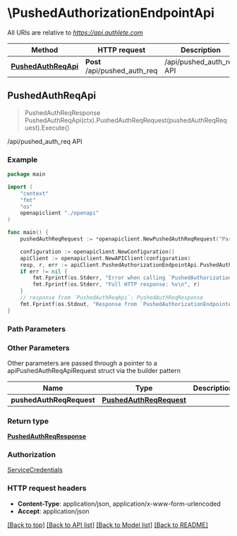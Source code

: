# \PushedAuthorizationEndpointApi

All URIs are relative to *https://api.authlete.com*

Method | HTTP request | Description
------------- | ------------- | -------------
[**PushedAuthReqApi**](PushedAuthorizationEndpointApi.md#PushedAuthReqApi) | **Post** /api/pushed_auth_req | /api/pushed_auth_req API



## PushedAuthReqApi

> PushedAuthReqResponse PushedAuthReqApi(ctx).PushedAuthReqRequest(pushedAuthReqRequest).Execute()

/api/pushed_auth_req API



### Example

```go
package main

import (
    "context"
    "fmt"
    "os"
    openapiclient "./openapi"
)

func main() {
    pushedAuthReqRequest := *openapiclient.NewPushedAuthReqRequest("Parameters_example") // PushedAuthReqRequest | 

    configuration := openapiclient.NewConfiguration()
    apiClient := openapiclient.NewAPIClient(configuration)
    resp, r, err := apiClient.PushedAuthorizationEndpointApi.PushedAuthReqApi(context.Background()).PushedAuthReqRequest(pushedAuthReqRequest).Execute()
    if err != nil {
        fmt.Fprintf(os.Stderr, "Error when calling `PushedAuthorizationEndpointApi.PushedAuthReqApi``: %v\n", err)
        fmt.Fprintf(os.Stderr, "Full HTTP response: %v\n", r)
    }
    // response from `PushedAuthReqApi`: PushedAuthReqResponse
    fmt.Fprintf(os.Stdout, "Response from `PushedAuthorizationEndpointApi.PushedAuthReqApi`: %v\n", resp)
}
```

### Path Parameters



### Other Parameters

Other parameters are passed through a pointer to a apiPushedAuthReqApiRequest struct via the builder pattern


Name | Type | Description  | Notes
------------- | ------------- | ------------- | -------------
 **pushedAuthReqRequest** | [**PushedAuthReqRequest**](PushedAuthReqRequest.md) |  | 

### Return type

[**PushedAuthReqResponse**](PushedAuthReqResponse.md)

### Authorization

[ServiceCredentials](../README.md#ServiceCredentials)

### HTTP request headers

- **Content-Type**: application/json, application/x-www-form-urlencoded
- **Accept**: application/json

[[Back to top]](#) [[Back to API list]](../README.md#documentation-for-api-endpoints)
[[Back to Model list]](../README.md#documentation-for-models)
[[Back to README]](../README.md)

